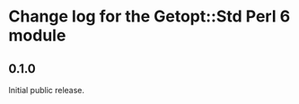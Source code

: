 Change log for the Getopt::Std Perl 6 module
============================================

0.1.0
-----

Initial public release.
